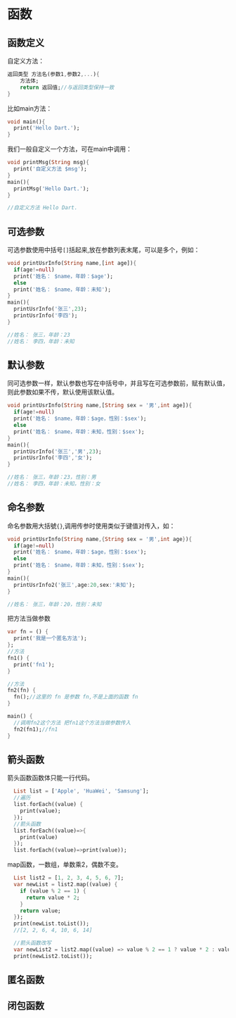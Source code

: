 # 函数

## 函数定义

自定义方法：

``` dart
返回类型 方法名(参数1,参数2,...){
    方法体;
    return 返回值;//与返回类型保持一致
}
```
比如main方法：
```dart
void main(){
  print('Hello Dart.');
}
```
我们一般自定义一个方法，可在main中调用：
``` dart
void printMsg(String msg){
  print('自定义方法 $msg');
}
main(){
  printMsg('Hello Dart.');
}

//自定义方法 Hello Dart.
```
## 可选参数
可选参数使用中括号`[]`括起来,放在参数列表末尾，可以是多个，例如：
``` dart
void printUsrInfo(String name,[int age]){
  if(age!=null)
  print('姓名： $name，年龄：$age');
  else
  print('姓名： $name，年龄：未知');
}
main(){
  printUsrInfo('张三',23);
  printUsrInfo('李四');
}

//姓名： 张三，年龄：23
//姓名： 李四，年龄：未知
```
## 默认参数
同可选参数一样，默认参数也写在中括号中，并且写在可选参数前，赋有默认值，则此参数如果不传，默认使用该默认值。
``` dart
void printUsrInfo(String name,[String sex = '男',int age]){
  if(age!=null)
  print('姓名： $name，年龄：$age，性别：$sex');
  else
  print('姓名： $name，年龄：未知，性别：$sex');
}
main(){
  printUsrInfo('张三','男',23);
  printUsrInfo('李四','女');
}

//姓名： 张三，年龄：23，性别：男
//姓名： 李四，年龄：未知，性别：女
```
## 命名参数
命名参数用大括號`{}`,调用传参时使用类似于键值对传入，如：
``` dart
void printUsrInfo(String name,{String sex = '男',int age}){
  if(age!=null)
  print('姓名： $name，年龄：$age，性别：$sex');
  else
  print('姓名： $name，年龄：未知，性别：$sex');
}
main(){
  printUsrInfo2('张三',age:20,sex:'未知');
}

//姓名： 张三，年龄：20，性别：未知
```

把方法当做参数

``` dart
var fn = () {
  print('我是一个匿名方法');
};
//方法
fn1() {
  print('fn1');
}

//方法
fn2(fn) {
  fn();//这里的 fn 是参数 fn,不是上面的函数 fn
}

main() {
  //调用fn2这个方法 把fn1这个方法当做参数传入
  fn2(fn1);//fn1
}
```
## 箭头函数
箭头函数函数体只能一行代码。
``` dart
  List list = ['Apple', 'HuaWei', 'Samsung'];
  //遍历
  list.forEach((value) {
    print(value);
  });
  //箭头函数
  list.forEach((value)=>{
    print(value)
  });
  list.forEach((value)=>print(value));
```
map函数，一数组，单数乘2，偶数不变。
``` dart
  List list2 = [1, 2, 3, 4, 5, 6, 7];
  var newList = list2.map((value) {
    if (value % 2 == 1) {
      return value * 2;
    }
    return value;
  });
  print(newList.toList());
  //[2, 2, 6, 4, 10, 6, 14]

  //箭头函数改写
  var newList2 = list2.map((value) => value % 2 == 1 ? value * 2 : value);
  print(newList2.toList());
```

## 匿名函数

## 闭包函数